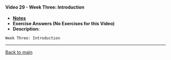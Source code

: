 #### Video 29 - Week Three: Introduction

- **[Notes](notes.md)**
- **Exercise Answers (No Exercises for this Video)**
- **Description:**

```
Week Three: Introduction
```

---
 
[Back to main](https://github.com/rot0xd/Coursera/blob/master/Cryptography/I/README.md)

